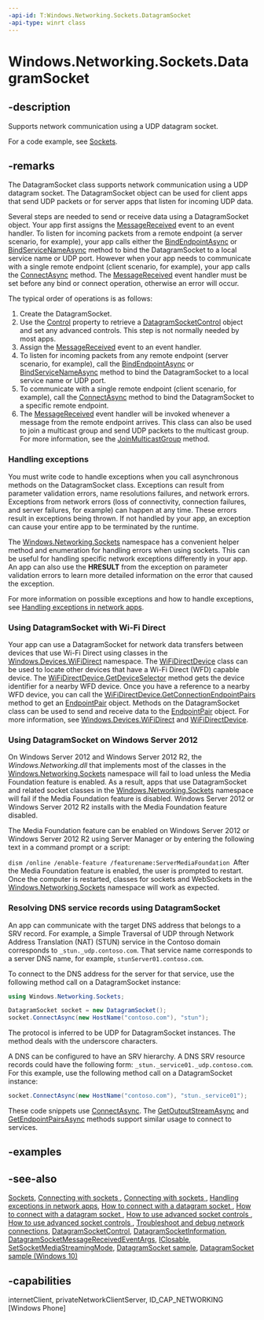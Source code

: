 ```yaml
---
-api-id: T:Windows.Networking.Sockets.DatagramSocket
-api-type: winrt class
---
```


<!-- Class syntax.
public class DatagramSocket : Windows.Foundation.IClosable, Windows.Networking.Sockets.IDatagramSocket, Windows.Networking.Sockets.IDatagramSocket2, Windows.Networking.Sockets.IDatagramSocket3
-->

# Windows.Networking.Sockets.DatagramSocket

## -description

Supports network communication using a UDP datagram socket.

For a code example, see [Sockets](/windows/uwp/networking/sockets).

## -remarks

The DatagramSocket class supports network communication using a UDP datagram socket. The DatagramSocket object can be used for client apps that send UDP packets or for server apps that listen for incoming UDP data.

Several steps are needed to send or receive data using a DatagramSocket object. Your app first assigns the [MessageReceived](datagramsocket_messagereceived.md) event to an event handler. To listen for incoming packets from a remote endpoint (a server scenario, for example), your app calls either the [BindEndpointAsync](datagramsocket_bindendpointasync_1396029045.md) or [BindServiceNameAsync](datagramsocket_bindservicenameasync_440542334.md) method to bind the DatagramSocket to a local service name or UDP port. However when your app needs to communicate with a single remote endpoint (client scenario, for example), your app calls the [ConnectAsync](datagramsocket_connectasync_1841953676.md) method. The [MessageReceived](datagramsocket_messagereceived.md) event handler must be set before any bind or connect operation, otherwise an error will occur.

The typical order of operations is as follows:

1. Create the DatagramSocket.
1. Use the [Control](datagramsocket_control.md) property to retrieve a [DatagramSocketControl](datagramsocketcontrol.md) object and set any advanced controls. This step is not normally needed by most apps.
1. Assign the [MessageReceived](datagramsocket_messagereceived.md) event to an event handler.
1. To listen for incoming packets from any remote endpoint (server scenario, for example), call the [BindEndpointAsync](datagramsocket_bindendpointasync_1396029045.md) or [BindServiceNameAsync](datagramsocket_bindservicenameasync_440542334.md) method to bind the DatagramSocket to a local service name or UDP port.
1. To communicate with a single remote endpoint (client scenario, for example), call the [ConnectAsync](datagramsocket_connectasync_1841953676.md) method to bind the DatagramSocket to a specific remote endpoint.
1. The [MessageReceived](datagramsocket_messagereceived.md) event handler will be invoked whenever a message from the remote endpoint arrives.
This class can also be used to join a multicast group and send UDP packets to the multicast group. For more information, see the [JoinMulticastGroup](datagramsocket_joinmulticastgroup_1508568147.md) method.

### Handling exceptions

You must write code to handle exceptions when you call asynchronous methods on the DatagramSocket class. Exceptions can result from parameter validation errors, name resolutions failures, and network errors. Exceptions from network errors (loss of connectivity, connection failures, and server failures, for example) can happen at any time. These errors result in exceptions being thrown. If not handled by your app, an exception can cause your entire app to be terminated by the runtime.

The [Windows.Networking.Sockets](windows_networking_sockets.md) namespace has a convenient helper method and enumeration for handling errors when using sockets. This can be useful for handling specific network exceptions differently in your app. An app can also use the **HRESULT** from the exception on parameter validation errors to learn more detailed information on the error that caused the exception.

For more information on possible exceptions and how to handle exceptions, see [Handling exceptions in network apps](/previous-versions/windows/apps/dn263211(v=win.10)).

### Using DatagramSocket with Wi-Fi Direct

Your app can use a DatagramSocket for network data transfers between devices that use Wi-Fi Direct using classes in the [Windows.Devices.WiFiDirect](../windows.devices.wifidirect/windows_devices_wifidirect.md) namespace. The [WiFiDirectDevice](../windows.devices.wifidirect/wifidirectdevice.md) class can be used to locate other devices that have a Wi-Fi Direct (WFD) capable device. The [WiFiDirectDevice.GetDeviceSelector](../windows.devices.wifidirect/wifidirectdevice_getdeviceselector_185243134.md) method gets the device identifier for a nearby WFD device. Once you have a reference to a nearby WFD device, you can call the [WiFiDirectDevice.GetConnectionEndpointPairs](../windows.devices.wifidirect/wifidirectdevice_getconnectionendpointpairs_1958888015.md) method to get an [EndpointPair](../windows.networking/endpointpair.md) object. Methods on the DatagramSocket class can be used to send and receive data to the [EndpointPair](../windows.networking/endpointpair.md) object. For more information, see [Windows.Devices.WiFiDirect](../windows.devices.wifidirect/windows_devices_wifidirect.md) and [WiFiDirectDevice](../windows.devices.wifidirect/wifidirectdevice.md).

### Using DatagramSocket on Windows Server 2012

On Windows Server 2012 and Windows Server 2012 R2, the *Windows.Networking.dll* that implements most of the classes in the [Windows.Networking.Sockets](windows_networking_sockets.md) namespace will fail to load unless the Media Foundation feature is enabled. As a result, apps that use DatagramSocket and related socket classes in the [Windows.Networking.Sockets](windows_networking_sockets.md) namespace will fail if the Media Foundation feature is disabled. Windows Server 2012 or Windows Server 2012 R2 installs with the Media Foundation feature disabled.

The Media Foundation feature can be enabled on Windows Server 2012 or Windows Server 2012 R2 using Server Manager or by entering the following text in a command prompt or a script:

`dism /online /enable-feature /featurename:ServerMediaFoundation `After the Media Foundation feature is enabled, the user is prompted to restart. Once the computer is restarted, classes for sockets and WebSockets in the [Windows.Networking.Sockets](windows_networking_sockets.md) namespace will work as expected.

### Resolving DNS service records using DatagramSocket

An app can communicate with the target DNS address that belongs to a SRV record.
For example, a Simple Traversal of UDP through Network Address Translation (NAT) (STUN) service in the Contoso domain corresponds to `_stun._udp.contoso.com`.
That service name corresponds to a server DNS name, for example, `stunServer01.contoso.com`.

To connect to the DNS address for the server for that service, use the following method call on a DatagramSocket instance:

```csharp
using Windows.Networking.Sockets;

DatagramSocket socket = new DatagramSocket();
socket.ConnectAsync(new HostName("contoso.com"), "stun");
```

The protocol is inferred to be UDP for DatagramSocket instances. 
The method deals with the underscore characters.

A DNS can be configured to have an SRV hierarchy. 
A DNS SRV resource records could have the following form: `_stun._service01._udp.contoso.com`. 
For this example, use the following method call on a DatagramSocket instance:

```csharp
socket.ConnectAsync(new HostName("contoso.com"), "stun._service01");
```

These code snippets use [ConnectAsync](datagramsocket_connectasync_1841953676.md).
The [GetOutputStreamAsync](datagramsocket_getoutputstreamasync_1619245957.md) and [GetEndpointPairsAsync](datagramsocket_getendpointpairsasync_1796487528.md) methods support similar usage to connect to services.

## -examples

## -see-also

[Sockets](/windows/uwp/networking/sockets), [Connecting with sockets ](/previous-versions/windows/apps/hh452977(v=win.10)), [Connecting with sockets ](/previous-versions/windows/apps/hh452976(v=win.10)), [Handling exceptions in network apps](/previous-versions/windows/apps/dn263211(v=win.10)), [How to connect with a datagram socket  ](/previous-versions/windows/apps/hh452986(v=win.10)), [How to connect with a datagram socket ](/previous-versions/windows/apps/jj635238(v=win.10)), [How to use advanced socket controls ](/previous-versions/windows/apps/hh780596(v=win.10)), [How to use advanced socket controls ](/previous-versions/windows/apps/jj150598(v=win.10)), [Troubleshoot and debug network connections](/previous-versions/windows/apps/hh770534(v=win.10)), [DatagramSocketControl](datagramsocketcontrol.md), [DatagramSocketInformation](datagramsocketinformation.md), [DatagramSocketMessageReceivedEventArgs](datagramsocketmessagereceivedeventargs.md), [IClosable](../windows.foundation/iclosable.md), [SetSocketMediaStreamingMode](/windows/desktop/api/socketapi/nf-socketapi-setsocketmediastreamingmode), [DatagramSocket sample](https://github.com/microsoftarchive/msdn-code-gallery-microsoft/tree/master/Official%20Windows%20Platform%20Sample/DatagramSocket%20sample), [DatagramSocket sample (Windows 10)](https://go.microsoft.com/fwlink/p/?LinkId=620534)

## -capabilities

internetClient, privateNetworkClientServer, ID_CAP_NETWORKING [Windows Phone]
